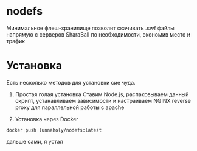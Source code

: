 # nodefs

Минимальное флеш-хранилище позволит скачивать .swf файлы напрямую с серверов SharaBall по необходимости, экономив место и трафик

# Установка

Есть несколько методов для установки сие чуда.

1. Простая голая установка
Ставим Node.js, распаковываем данный скрипт, устанавливаем зависимости и настраиваем NGINX reverse proxy для параллельной работы с apache

2. Установка через Docker
```
docker push lunnaholy/nodefs:latest
```

дальше сами, я устал